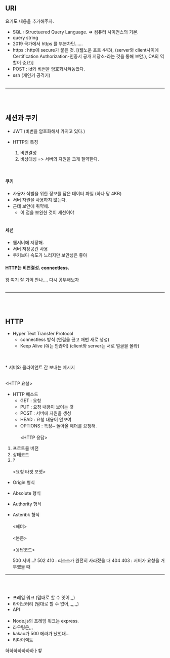 ## URI <br>
요기도 내용을 추가해주자.<br>

* SQL : Structuered Query Language.   => 컴퓨터 사이언스의 기본.
* query string 
* 2019 국가에서 https 를 부분차단......
* https : http에 secure가 붙은 것. [(웰노운 포트 443), (server와 client사이에 Certification Authorization-인증서 공개 저장소-라는 것을 통해 보안.), CA의 역할이 중요)]
* POST : id와 비번을 암호화시켜놓았다.
* ssh (개인키 공격키) <br><br>

---
<br><br>
## 세션과 쿠키<br>
* JWT (비번을 암호화해서 가지고 있다.)
* HTTP의 특징
    
    1. 비연결성
    2. 비상대성 
    => 서버의 자원을 크게 절약한다.
<br>

#### 쿠키<br>
- 사용자 식별을 위한 정보를 담은 데이터 파일 (하나 당 4KB) <br> 
- 서버 자원을 사용하지 않는다. <br>
- 근데 보안에 취약해.<br>
  * 이 점을 보완한 것이 세션이야<br><br>
  
#### 세션 <br>
- 웹서버에 저장해.
- 서버 저장공간 사용
- 쿠키보다 속도가 느리지만 보안성은 좋아

#### HTTP는 비연결성. connectless. 


왕 여기 잘 기억 안나.... 다시 공부해보자 <br><br>

---
<br><br>
## HTTP <br>
* Hyper Text Transfer Protocol <br>
  - connectless 방식 (연결을 끊고 매번 새로 생성) <br>
  - Keep Alive (얘는 안끊어)  (client와 server는 서로 얼굴을 몰라)<br><br>
<br>
<HTTP 메시지>
* 서버와 클라이언트 간 보내는 메시지<br><br>

<HTTP 요청>
* HTTP 메소드
  * GET : 요청
  * PUT : 요청 내용이 보이는 것
  * POST : 서버에 자원을 생성
  * HEAD : 요청 내용이 안보여
  * OPTIONS : 특정~ 돌아올 헤더를 요청해.
<br><br>
<HTTP 응답>
1. 프로토콜 버전
2. 상태코드
3. ?
<br><br>
<요청 타겟 포맷>
* Origin 형식
* Absolute 형식
* Authority 형식
* Asteribk 형식
<br><br>
<헤더>
<br><br>
<본문>
<br><br>
<응답코드>

     500 서버...?
     502
     410 : 리소스가 완전히 사라졌을 때
     404 
     403 : 서버가 요청을 거부했을 때
     
---
<br><br>
* 프레임 워크  (맘대로 할 수 잇어,,,)
* 라이브러리 (맘대로 할 수 없어,,,,,,,)
* API
<br><br>
* Node.js의 프레임 워크는 express.
* 라우팅은,,,
* kakao가 500 에러가 났엇대...
* 리다이렉트 

하하하하하하하ㅏ핳
